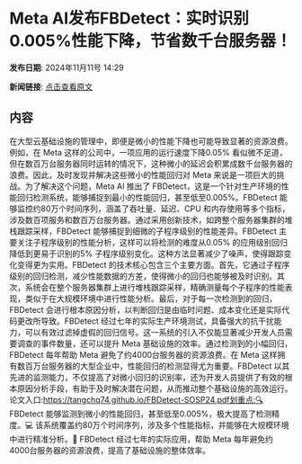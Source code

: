 # Meta AI发布FBDetect：实时识别0.005%性能下降，节省数千台服务器！

**发布日期**: 2024年11月11号 14:29

**新闻链接**: [点击查看原文](https://www.aibase.com/zh/news/13133)

## 内容

在大型云基础设施的管理中，即便是微小的性能下降也可能导致显著的资源浪费。例如，在 Meta 这样的公司中，一项应用的运行速度下降0.05% 看似微不足道，但在数百万台服务器同时运转的情况下，这种微小的延迟会积累成数千台服务器的浪费。因此，及时发现并解决这些微小的性能回归对 Meta 来说是一项巨大的挑战。为了解决这个问题，Meta AI 推出了 FBDetect，这是一个针对生产环境的性能回归检测系统，能够捕捉到最小的性能回归，甚至低至0.005%。FBDetect 能够监控约80万个时间序列，涵盖了吞吐量、延迟、CPU 和内存使用等多个指标，涉及数百项服务和数百万台服务器。通过采用创新技术，如跨整个服务器集群的堆栈跟踪采样，FBDetect 能够捕捉到细微的子程序级别的性能差异。FBDetect 主要关注子程序级别的性能分析，这样可以将检测的难度从0.05% 的应用级别回归降低到更易于识别的5% 子程序级别变化。这种方法显著减少了噪声，使得跟踪变化变得更为实用。FBDetect 的技术核心包含三个主要方面。首先，它通过子程序级别的回归检测，减少性能数据的方差，使得微小的回归也能够被及时识别。其次，系统会在整个服务器集群上进行堆栈跟踪采样，精确测量每个子程序的性能表现，类似于在大规模环境中进行性能分析。最后，对于每一次检测到的回归，FBDetect 会进行根本原因分析，以判断回归是由临时问题、成本变化还是实际代码更改所导致。FBDetect 经过七年的实际生产环境测试，具备强大的抗干扰能力，可以有效过滤掉虚假的回归信号。这一系统的引入不仅能显著减少开发人员需要调查的事件数量，还可以提升 Meta 基础设施的效率。通过检测到的小幅回归，FBDetect 每年帮助 Meta 避免了约4000台服务器的资源浪费。在 Meta 这样拥有数百万台服务器的大型企业中，性能回归的检测显得尤为重要。FBDetect 以其先进的监测能力，不仅提高了对微小回归的识别率，还为开发人员提供了有效的根本原因分析手段，有助于及时解决潜在问题，从而推动整个基础设施的高效运行。论文入口:https://tangchq74.github.io/FBDetect-SOSP24.pdf划重点:🔍 FBDetect 能够监测到微小的性能回归，甚至低至0.005%，极大提高了检测精度。💻 该系统覆盖约80万个时间序列，涉及多个性能指标，并能够在大规模环境中进行精准分析。🚀 FBDetect 经过七年的实际应用，帮助 Meta 每年避免约4000台服务器的资源浪费，提高了基础设施的整体效率。
